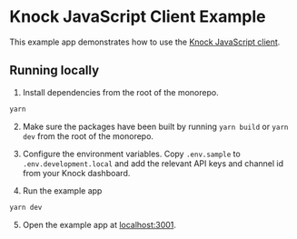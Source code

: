 # Knock JavaScript Client Example

This example app demonstrates how to use the [Knock JavaScript client](../packages/client).

## Running locally

1. Install dependencies from the root of the monorepo.

```sh
yarn
```

2. Make sure the packages have been built by running `yarn build` or `yarn dev` from the root of the monorepo.

3. Configure the environment variables. Copy `.env.sample` to `.env.development.local` and add the relevant API keys and channel id from your Knock dashboard.

4. Run the example app

```sh
yarn dev
```

5. Open the example app at [localhost:3001](http://localhost:3001).
